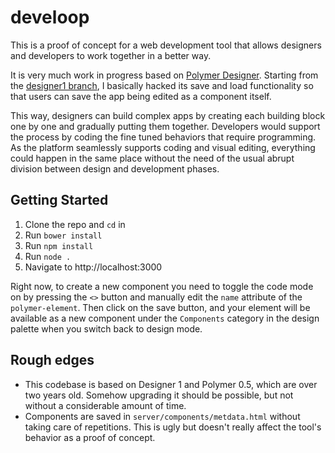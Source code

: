develoop
========

This is a proof of concept for a web development tool that allows designers and developers to work together in a better way.

It is very much work in progress based on [Polymer Designer](https://github.com/Polymer/designer). Starting from the [designer1 branch](https://github.com/Polymer/designer/tree/designer1), I basically hacked its save and load functionality so that users can save the app being edited as a component itself.

This way, designers can build complex apps by creating each building block one by one and gradually putting them together. Developers would support the process by coding the fine tuned behaviors that require programming. As the platform seamlessly supports coding and visual editing, everything could happen in the same place without the need of the usual abrupt division between design and development phases.

## Getting Started

1. Clone the repo and `cd` in
2. Run `bower install`
3. Run `npm install`
4. Run `node .`
5. Navigate to http://localhost:3000

Right now, to create a new component you need to toggle the code mode on by pressing the `<>` button and manually edit the `name` attribute of the `polymer-element`. Then click on the save button, and your element will be available as a new component under the `Components` category in the design palette when you switch back to design mode.

## Rough edges

- This codebase is based on Designer 1 and Polymer 0.5, which are over two years old. Somehow upgrading it should be possible, but not without a considerable amount of time.
- Components are saved in `server/components/metdata.html` without taking care of repetitions. This is ugly but doesn't really affect the tool's behavior as a proof of concept.
